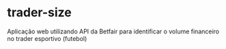 # trader-size
Aplicação web utilizando API da Betfair para identificar o volume financeiro no trader esportivo (futebol)
